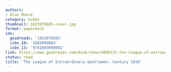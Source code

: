 ```yaml
---
authors:
- Alan Moore
category: books
thumbnail: 1823978685-cover.jpg
format: paperback
ids:
  goodreads: '1823978685'
  isbn_10: '1603090002'
  isbn_13: '9781603090001'
link: https://www.goodreads.com/book/show/6086315-the-league-of-extraordinary-gentlemen
status: read
title: 'The League of Extraordinary Gentlemen: Century 1910'
---
```


